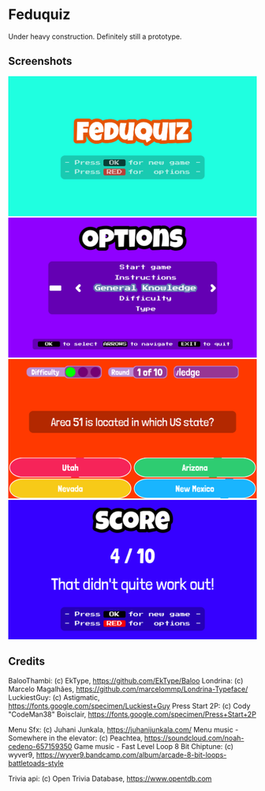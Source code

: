 # Feduquiz

Under heavy construction. Definitely still a prototype.

## Screenshots

![Title screen](https://raw.githubusercontent.com/fedus/feduquiz/master/screenshots/01_title.png)
![Options screen](https://raw.githubusercontent.com/fedus/feduquiz/master/screenshots/02_options.png)
![Game screen](https://raw.githubusercontent.com/fedus/feduquiz/master/screenshots/03_game.png)
![Score screen](https://raw.githubusercontent.com/fedus/feduquiz/master/screenshots/04_score.png)

## Credits
BalooThambi: (c) EkType, https://github.com/EkType/Baloo
Londrina: (c) 
Marcelo Magalhães, https://github.com/marcelommp/Londrina-Typeface/
LuckiestGuy: (c) Astigmatic, https://fonts.google.com/specimen/Luckiest+Guy
Press Start 2P: (c) Cody "CodeMan38" Boisclair, https://fonts.google.com/specimen/Press+Start+2P

Menu Sfx: (c) Juhani Junkala, https://juhanijunkala.com/
Menu music - Somewhere in the elevator: (c) Peachtea, https://soundcloud.com/noah-cedeno-657159350
Game music - Fast Level Loop 8 Bit Chiptune: (c) wyver9, https://wyver9.bandcamp.com/album/arcade-8-bit-loops-battletoads-style

Trivia api: (c) Open Trivia Database, https://www.opentdb.com